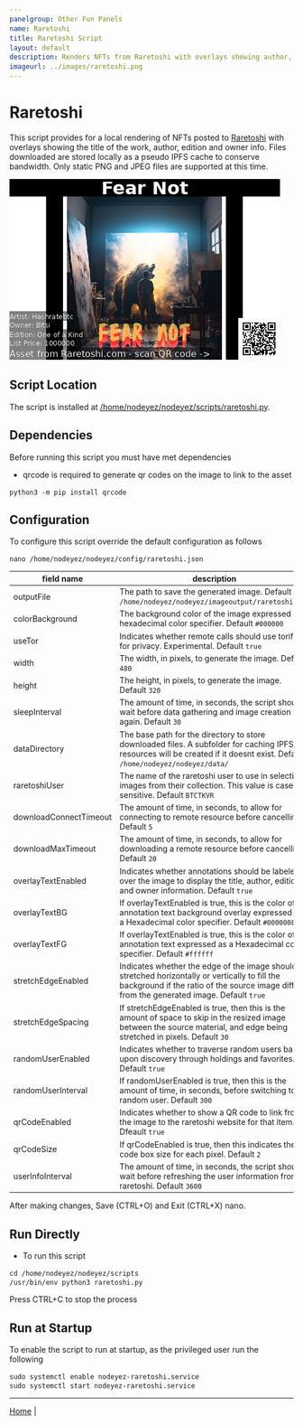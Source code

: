```yaml
---
panelgroup: Other Fun Panels
name: Raretoshi
title: Raretoshi Script
layout: default
description: Renders NFTs from Raretoshi with overlays showing author, title, edition and owner info
imageurl: ../images/raretoshi.png
---
```


# Raretoshi

This script provides for a local rendering of NFTs posted to [Raretoshi](https://raretoshi.com/market)
with overlays showing the title of the work, author, edition and owner info.
Files downloaded are stored locally as a pseudo IPFS cache to conserve bandwidth.
Only static PNG and JPEG files are supported at this time.

![sample raretoshi rendering](../images/raretoshi.png)

## Script Location

The script is installed at
[/home/nodeyez/nodeyez/scripts/raretoshi.py](../scripts/raretoshi.py).

## Dependencies

Before running this script you must have met dependencies

- qrcode is required to generate qr codes on the image to link to the asset

```shell
python3 -m pip install qrcode
```

## Configuration

To configure this script override the default configuration as follows

```shell
nano /home/nodeyez/nodeyez/config/raretoshi.json
```

| field name | description |
| --- | --- |
| outputFile | The path to save the generated image. Default `/home/nodeyez/nodeyez/imageoutput/raretoshi.png` |
| colorBackground | The background color of the image expressed as a hexadecimal color specifier. Default `#000000` |
| useTor | Indicates whether remote calls should use torify for privacy. Experimental. Default `true` |
| width | The width, in pixels, to generate the image. Default `480` |
| height | The height, in pixels, to generate the image. Default `320` |
| sleepInterval | The amount of time, in seconds, the script should wait before data gathering and image creation again. Default `30` |
| dataDirectory | The base path for the directory to store downloaded files. A subfolder for caching IPFS resources will be created if it doesnt exist. Default `/home/nodeyez/nodeyez/data/` |
| raretoshiUser | The name of the raretoshi user to use in selecting images from their collection. This value is case-sensitive. Default `BTCTKVR` |
| downloadConnectTimeout | The amount of time, in seconds, to allow for connecting to remote resource before cancelling. Default `5` |
| downloadMaxTimeout | The amount of time, in seconds, to allow for downloading a remote resource before cancelling. Default `20` |
| overlayTextEnabled | Indicates whether annotations should be labeled over the image to display the title, author, edition and owner information. Default `true` |
| overlayTextBG | If overlayTextEnabled is true, this is the color of the annotation text background overlay expressed as a Hexadecimal color specifier. Default `#00000080` |
| overlayTextFG | If overlayTextEnabled is true, this is the color of the annotation text expressed as a Hexadecimal color specifier. Default `#ffffff` |
| stretchEdgeEnabled | Indicates whether the edge of the image should be stretched horizontally or vertically to fill the background if the ratio of the source image differs from the generated image. Default `true` |
| stretchEdgeSpacing | If stretchEdgeEnabled is true, then this is the amount of space to skip in the resized image between the source material, and edge being stretched in pixels. Default `30` |
| randomUserEnabled | Indicates whether to traverse random users based upon discovery through holdings and favorites. Default `true` |
| randomUserInterval | If randomUserEnabled is true, then this is the amount of time, in seconds, before switching to a random user. Default `300` |
| qrCodeEnabled | Indicates whether to show a QR code to link from the image to the raretoshi website for that item. Dfeault `true` |
| qrCodeSize | If qrCodeEnabled is true, then this indicates the qr code box size for each pixel. Default `2` |
| userInfoInterval | The amount of time, in seconds, the script should wait before refreshing the user information from raretoshi. Default `3600` |

After making changes, Save (CTRL+O) and Exit (CTRL+X) nano.

## Run Directly

* To run this script

```shell
cd /home/nodeyez/nodeyez/scripts
/usr/bin/env python3 raretoshi.py
```

Press CTRL+C to stop the process

## Run at Startup

To enable the script to run at startup, as the privileged user run the following

```shell
sudo systemctl enable nodeyez-raretoshi.service
sudo systemctl start nodeyez-raretoshi.service
```

---

[Home](../) | 

